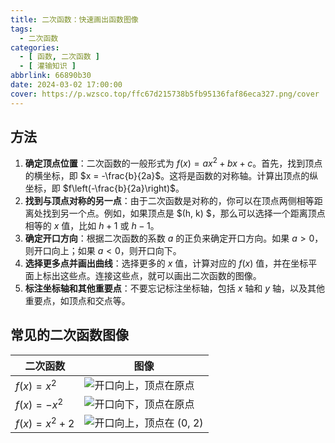 ```yaml
---
title: 二次函数：快速画出函数图像
tags:
  - 二次函数
categories:
  - [ 函数, 二次函数 ]
  - [ 灌输知识 ]
abbrlink: 66890b30
date: 2024-03-02 17:00:00
cover: https://p.wzsco.top/ffc67d215738b5fb95136faf86eca327.png/cover
---
```


## 方法

1. **确定顶点位置**：二次函数的一般形式为 $f(x) = ax^2 + bx + c$。首先，找到顶点的横坐标，即 $x =
   -\frac{b}{2a}$。这将是函数的对称轴。计算出顶点的纵坐标，即 $f\left(-\frac{b}{2a}\right)$。
2. **找到与顶点对称的另一点**：由于二次函数是对称的，你可以在顶点两侧相等距离处找到另一个点。例如，如果顶点是 $(h, k)
   $，那么可以选择一个距离顶点相等的 $x$ 值，比如 $h + 1$ 或 $h - 1$。
3. **确定开口方向**：根据二次函数的系数 $a$ 的正负来确定开口方向。如果 $a > 0$，则开口向上；如果 $a < 0$，则开口向下。
4. **选择更多点并画出曲线**：选择更多的 $x$ 值，计算对应的 $f(x)$ 值，并在坐标平面上标出这些点。连接这些点，就可以画出二次函数的图像。
5. **标注坐标轴和其他重要点**：不要忘记标注坐标轴，包括 $x$ 轴和 $y$ 轴，以及其他重要点，如顶点和交点等。

## 常见的二次函数图像

| 二次函数             | 图像                                                                                   |
|------------------|--------------------------------------------------------------------------------------|
| $f(x) = x^2$     | ![开口向上，顶点在原点](https://p.wzsco.top/538d53d452cfc5df4570c8e547c3ba4c.png/blogimg)      |
| $f(x) = -x^2$    | ![开口向下，顶点在原点](https://p.wzsco.top/c92025f82c3f1f3101c5ce49e7313328.png/blogimg)      |
| $f(x) = x^2 + 2$ | ![开口向上，顶点在 (0, 2)](https://p.wzsco.top/ea2b5a40374bd313c1b6cdfaf85159dc.png/blogimg) |